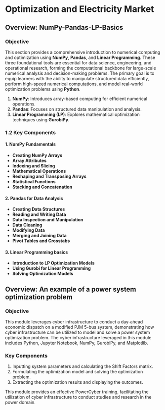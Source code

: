 # Optimization and Electricity Market

## Overview: NumPy-Pandas-LP-Basics



### Objective

This section provides a comprehensive introduction to numerical computing and optimization using **NumPy**, **Pandas**, and **Linear Programming**. These three foundational tools are essential for data science, engineering, and operational research, forming the computational backbone for large-scale numerical analysis and decision-making problems. The primary goal is to equip learners with the ability to manipulate structured data efficiently, perform high-speed numerical computations, and model real-world optimization problems using **Python**.

1. **NumPy**: Introduces array-based computing for efficient numerical operations.
2. **Pandas**: Focuses on structured data manipulation and analysis.
3. **Linear Programming (LP)**: Explores mathematical optimization techniques using **GurobiPy**.



### **1.2 Key Components**

#### **1. NumPy Fundamentals**
- **Creating NumPy Arrays**
- **Array Attributes**
- **Indexing and Slicing**
- **Mathematical Operations**
- **Reshaping and Transposing Arrays**
- **Statistical Functions**
- **Stacking and Concatenation**
  
#### **2. Pandas for Data Analysis**
- **Creating Data Structures**
- **Reading and Writing Data**
- **Data Inspection and Manipulation**
- **Data Cleaning**
- **Modifying Data**
- **Merging and Joining Data**
- **Pivot Tables and Crosstabs**
  
#### **3. Linear Programming basics**
- **Introduction to LP Optimization Models**
- **Using Gurobi for Linear Programming**
- **Solving Optimization Models**



## Overview: An example of a power system optimization problem



### Objective

This module leverages cyber infrastructure to conduct a day-ahead economic dispatch on a modified PJM 5-bus system, demonstrating how cyber infrastructure can be utilized to model and solve a power system optimization problem. The cyber infrastructure leveraged in this module includes Python, Jupyter Notebook, NumPy, GurobiPy, and Matplotlib.



### Key Components

1.	Inputting system parameters and calculating the Shift Factors matrix.
2.	Formulating the optimization model and solving the optimization problem.
3.	Extracting the optimization results and displaying the outcomes.


This module provides an effective PowerCyber training, facilitating the utilization of cyber infrastructure to conduct studies and research in the power domain.




